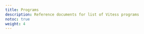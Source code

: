 ```yaml
---
title: Programs
description: Reference documents for list of Vitess programs
notoc: true
weight: 4
---
```


